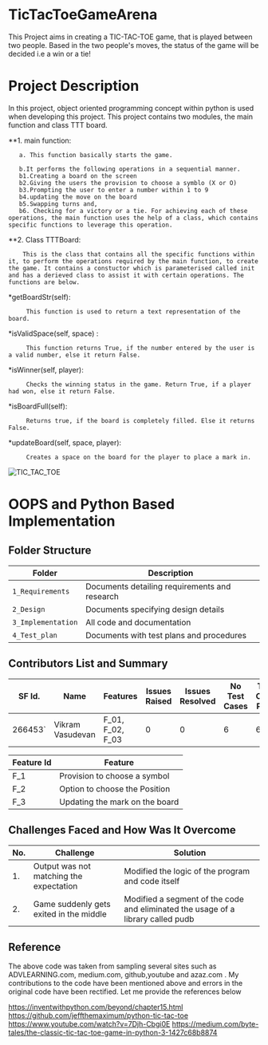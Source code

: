 # TicTacToeGameArena
This Project aims in creating a TIC-TAC-TOE game, that is played between two people. Based in the two people's moves, the status of the game will be decided i.e a win or a tie!

# Project Description
In this project, object oriented programming concept within python is used when developing this project. This project contains two modules, the main function and class TTT board.

  **1. main function:
    
       a. This function basically starts the game.
       
       b.It performs the following operations in a sequential manner. 
       b1.Creating a board on the screen
       b2.Giving the users the provision to choose a symblo (X or O)
       b3.Prompting the user to enter a number within 1 to 9
       b4.updating the move on the board
       b5.Swapping turns and,
       b6. Checking for a victory or a tie. For achieving each of these operations, the main function uses the help of a class, which contains specific functions to leverage this operation.
       
   **2. Class TTTBoard:
        
        This is the class that contains all the specific functions within it, to perform the operations required by the main function, to create the game. It contains a constuctor which is parameterised called init and has a derieved class to assist it with certain operations. The functions are below.
        
 *getBoardStr(self): 
         
         This function is used to return a text representation of the board.
         
 *isValidSpace(self, space) :
 
         This function returns True, if the number entered by the user is a valid number, else it return False.
         
         
 *isWinner(self, player):
 
         Checks the winning status in the game. Return True, if a player had won, else it return False.
         
         
 *isBoardFull(self):
 
         Returns true, if the board is completely filled. Else it returns False.
         
         
 *updateBoard(self, space, player):
 
 
         Creates a space on the board for the player to place a mark in.
         
         
         
         

       
       


![TIC_TAC_TOE](https://github.com/vikramsvdd/TicTacToeGameArena/blob/main/unnamed.png)

# OOPS and Python Based Implementation

## Folder Structure
Folder             | Description
-------------------| -----------------------------------------
`1_Requirements`   | Documents detailing requirements and research
`2_Design`         | Documents specifying design details
`3_Implementation` | All code and documentation
`4_Test_plan`      | Documents with test plans and procedures

## Contributors List and Summary

SF Id. |  Name   |    Features    | Issues Raised |Issues Resolved|No Test Cases|Test Case Pass
-------|---------|----------------|----------------|---------------|-------------|--------------
266453` | Vikram Vasudevan  | F_01, F_02, F_03 |  0   |0  | 6 |  6   

| Feature Id | Feature |
| -----------|---------|
|F_1| Provision to choose a symbol |
|F_2| Option to choose the Position  |
|F_3| Updating the mark on the board |

## Challenges Faced and How Was It Overcome
| No. | Challenge | Solution
|-----|-----------|--------
|1. | Output was not matching the expectation | Modified the logic of the program and code itself 
|2. | Game suddenly gets exited in the middle | Modified a segment of the code and eliminated the usage of a library called pudb |


## Reference
The above code was taken from sampling several sites such as ADVLEARNING.com, medium.com, github,youtube and azaz.com . My contributions to the code have been mentioned above and errors in the original code have been rectified. Let me provide the references below


https://inventwithpython.com/beyond/chapter15.html
https://github.com/jeffthemaximum/python-tic-tac-toe
https://www.youtube.com/watch?v=7Djh-Cbgi0E
https://medium.com/byte-tales/the-classic-tic-tac-toe-game-in-python-3-1427c68b8874
